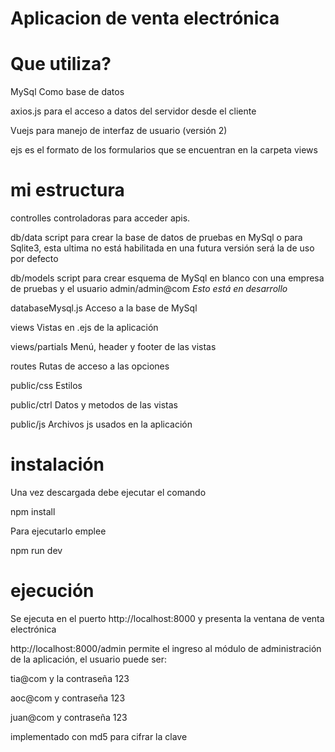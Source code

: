 # Aplicacion de venta electrónica

# Que utiliza?

MySql Como base de datos 

axios.js para el acceso a datos del servidor desde el cliente 

Vuejs para manejo de interfaz de usuario (versión 2)

ejs es el formato de los formularios que se encuentran en la carpeta views
 
# mi estructura
controlles 		controladoras para acceder apis.

db/data			script para crear la base de datos de pruebas en MySql  o para Sqlite3,
                esta ultima no está habilitada en una futura versión será la de uso por defecto

db/models		script para crear esquema de MySql en blanco con una empresa de pruebas y el usuario admin/admin@com *Esto está en desarrollo*

databaseMysql.js Acceso a la base de MySql 

views			Vistas en .ejs de la aplicación

views/partials	Menú, header y footer de las vistas

routes			Rutas de acceso a las opciones

public/css		Estilos

public/ctrl		Datos y metodos de las vistas

public/js		Archivos js usados en la aplicación 

# instalación

Una vez descargada debe ejecutar el comando

npm install

Para ejecutarlo emplee

npm run dev

# ejecución

Se ejecuta en el puerto  http://localhost:8000 y presenta la ventana de venta electrónica

http://localhost:8000/admin permite el ingreso al módulo de administración de la aplicación, el usuario puede ser:

tia@com y la contraseña 123  

aoc@com y contraseña 123

juan@com y contraseña 123

implementado con md5 para cifrar la clave

